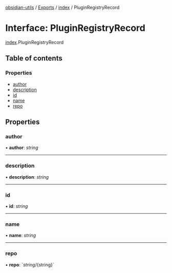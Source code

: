 [obsidian-utils](../README.md) / [Exports](../modules.md) / [index](../modules/index.md) / PluginRegistryRecord

# Interface: PluginRegistryRecord

[index](../modules/index.md).PluginRegistryRecord

## Table of contents

### Properties

- [author](index.pluginregistryrecord.md#author)
- [description](index.pluginregistryrecord.md#description)
- [id](index.pluginregistryrecord.md#id)
- [name](index.pluginregistryrecord.md#name)
- [repo](index.pluginregistryrecord.md#repo)

## Properties

### author

• **author**: *string*

___

### description

• **description**: *string*

___

### id

• **id**: *string*

___

### name

• **name**: *string*

___

### repo

• **repo**: \`${string}/${string}\`

